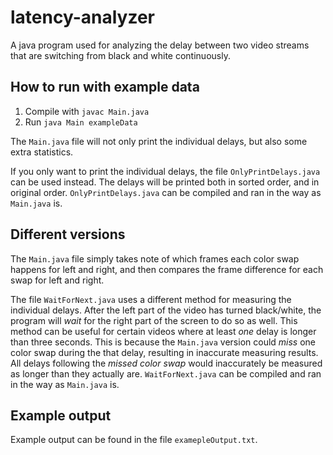 # latency-analyzer
A java program used for analyzing the delay between two video streams that are switching from black and white continuously.

## How to run with example data
1. Compile with `javac Main.java`
2. Run `java Main exampleData`

The `Main.java` file will not only print the individual delays, but also some extra statistics.

If you only want to print the individual delays, the file `OnlyPrintDelays.java` can be used instead. The delays will be printed both in sorted order, and in original order. `OnlyPrintDelays.java` can be compiled and ran in the way as `Main.java` is.

## Different versions

The `Main.java` file simply takes note of which frames each color swap happens for left and right, and then compares the frame difference for each swap for left and right.

The file `WaitForNext.java` uses a different method for measuring the individual delays. After the left part of the video has turned black/white, the program will *wait* for the right part of the screen to do so as well. This method can be useful for certain videos where at least *one* delay is longer than three seconds. This is because the `Main.java` version could *miss* one color swap during the that delay, resulting in inaccurate measuring results. All delays following the *missed color swap* would inaccurately be measured as longer than they actually are. `WaitForNext.java` can be compiled and ran in the way as `Main.java` is.

## Example output
Example output can be found in the file `examepleOutput.txt`.
